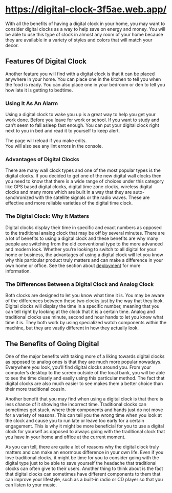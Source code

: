 # https://digital-clock-3f5ae.web.app/

With all the benefits of having a digital clock in your home, you may want to consider digital clocks as a way to help save on energy and money. You will be able to use this type of clock in almost any room of your home because they are available in a variety of styles and colors that will match your decor.

## Features Of Digital Clock

Another feature you will find with a digital clock is that it can be placed anywhere in your home. You can place one in the kitchen to tell you when the food is ready. You can also place one in your bedroom or den to tell you how late it is getting to bedtime.

### Using It As An Alarm

Using a digital clock to wake you up is a great way to help you get your work done. Before you leave for work or school. If you want to study and can’t seem to fall asleep fast enough. You can put your digital clock right next to you in bed and read it to yourself to keep alert.

The page will reload if you make edits.\
You will also see any lint errors in the console.

### Advantages of Digital Clocks

There are many wall clock types and one of the most popular types is the digital clocks. If you decided to get one of the new digital wall clocks then you need to know that there is a wide range of choices under this category like GPS based digital clocks, digital time zone clocks, wireless digital clocks and many more which are built in a way that they are auto-synchronized with the satellite signals or the radio waves. These are effective and more reliable varieties of the digital time clock.

### The Digital Clock: Why it Matters

Digital clocks display their time in specific and exact numbers as opposed to the traditional analog clock that may be off by several minutes. There are a lot of benefits to using a digital clock and these benefits are why many people are switching from the old conventional type to the more advanced and modern look. Whether you’re looking to switch to all digital for your home or business, the advantages of using a digital clock will let you know why this particular product truly matters and can make a difference in your own home or office.
See the section about [deployment](https://facebook.github.io/create-react-app/docs/deployment) for more information.

### The Differences Between a Digital Clock and Analog Clock

Both clocks are designed to let you know what time it is. You may be aware of the differences between these two clocks just by the way that they look. Digital clocks will display the time in a specific number, meaning that you can tell right by looking at the clock that it is a certain time. Analog and traditional clocks use minute, second and hour hands to let you know what time it is. They both work by using specialized watch components within the machine, but they are vastly different in how they actually look.

## The Benefits of Going Digital

One of the major benefits with taking more of a liking towards digital clocks as opposed to analog ones is that they are much more popular nowadays. Everywhere you look, you’ll find digital clocks around you. From your computer’s desktop to the screen outside of the local bank, you will be able to see the time clearly and easily using this particular method. The fact that digital clocks are also much easier to see makes them a better choice than their more traditional cousin.

Another benefit that you may find when using a digital clock is that there is less chance of it showing the incorrect time. Traditional clocks can sometimes get stuck, where their components and hands just do not move for a variety of reasons. This can tell you the wrong time when you look at the clock and cause you to run late or leave too early for a certain engagement. This is why it might be more beneficial for you to use a digital clock for yourself as opposed to always going with the traditional clock that you have in your home and office at the current moment.

As you can tell, there are quite a lot of reasons why the digital clock truly matters and can make an enormous difference in your own life. Even if you love traditional clocks, it might be time for you to consider going with the digital type just to be able to save yourself the headache that traditional clocks can often give to their users. Another thing to think about is the fact that digital clocks can sometimes have different components to them that can improve your lifestyle, such as a built-in radio or CD player so that you can listen to your music.
